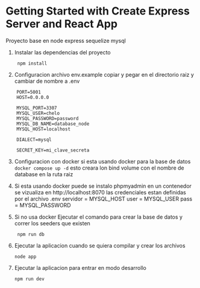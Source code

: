 # Getting Started with Create Express Server and React App 

Proyecto base en node express sequelize mysql

1. Instalar las dependencias del proyecto 

    ``` npm install```

2. Configuracion archivo env.example  copiar y pegar en el directorio raiz y cambiar de nombre a .env

```
    PORT=5001
    HOST=0.0.0.0

    MYSQL_PORT=3307
    MYSQL_USER=chelo
    MYSQL_PASSWORD=password
    MYSQL_DB_NAME=database_node
    MYSQL_HOST=localhost

    DIALECT=mysql

    SECRET_KEY=mi_clave_secreta

```

3. Configuracion con docker si esta usando docker para la base de datos 
    ``` docker compose up -d```
    esto creara lon bind volume con el nombre de database en la ruta raiz

4. Si esta usando docker puede se instalo phpmyadmin en un contenedor se vizualiza en http://localhost:8070
las credenciales estan definidas por el archivo .env  servidor = MYSQL_HOST   user = MYSQL_USER  pass = MYSQL_PASSWORD


5. Si no usa docker Ejecutar el comando para crear la base de datos y correr los seeders que existen 

    ``` npm run db```

6. Ejecutar la aplicacion cuando se quiera compilar y crear los archivos

    ``` node app ```

7. Ejecutar la aplicacion para entrar en modo desarrollo 

    ``` npm run dev ```


